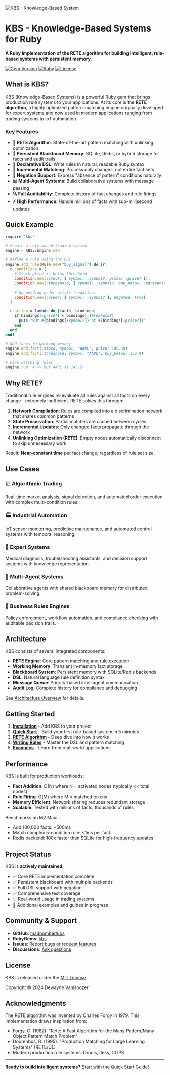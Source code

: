 ![KBS - Knowledge-Based System](assets/images/kbs.jpg)

# KBS - Knowledge-Based Systems for Ruby

**A Ruby implementation of the RETE algorithm for building intelligent, rule-based systems with persistent memory.**

[![Gem Version](https://badge.fury.io/rb/kbs.svg)](https://badge.fury.io/rb/kbs)
[![Ruby](https://img.shields.io/badge/ruby-%3E%3D%202.7-ruby.svg)](https://www.ruby-lang.org/)
[![License](https://img.shields.io/badge/license-MIT-blue.svg)](https://opensource.org/licenses/MIT)

## What is KBS?

KBS (Knowledge-Based Systems) is a powerful Ruby gem that brings production rule systems to your applications. At its core is the **RETE algorithm**, a highly optimized pattern-matching engine originally developed for expert systems and now used in modern applications ranging from trading systems to IoT automation.

### Key Features

- **🚀 RETE Algorithm**: State-of-the-art pattern matching with unlinking optimization
- **💾 Persistent Blackboard Memory**: SQLite, Redis, or hybrid storage for facts and audit trails
- **🎯 Declarative DSL**: Write rules in natural, readable Ruby syntax
- **🔄 Incremental Matching**: Process only changes, not entire fact sets
- **🚫 Negation Support**: Express "absence of pattern" conditions naturally
- **📊 Multi-Agent Systems**: Build collaborative systems with message passing
- **🔍 Full Auditability**: Complete history of fact changes and rule firings
- **⚡ High Performance**: Handle millions of facts with sub-millisecond updates

## Quick Example

```ruby
require 'kbs'

# Create a rule-based trading system
engine = KBS::Engine.new

# Define a rule using the DSL
engine.add_rule(Rule.new("buy_signal") do |r|
  r.conditions = [
    # Stock price is below threshold
    Condition.new(:stock, { symbol: :symbol?, price: :price? }),
    Condition.new(:threshold, { symbol: :symbol?, buy_below: :threshold? }),

    # No pending order exists (negation)
    Condition.new(:order, { symbol: :symbol? }, negated: true)
  ]

  r.action = lambda do |facts, bindings|
    if bindings[:price?] < bindings[:threshold?]
      puts "BUY #{bindings[:symbol?]} at #{bindings[:price?]}"
    end
  end
end)

# Add facts to working memory
engine.add_fact(:stock, symbol: "AAPL", price: 145.50)
engine.add_fact(:threshold, symbol: "AAPL", buy_below: 150.0)

# Fire matching rules
engine.run  # => BUY AAPL at 145.5
```

## Why RETE?

Traditional rule engines re-evaluate all rules against all facts on every change—extremely inefficient. RETE solves this through:

1. **Network Compilation**: Rules are compiled into a discrimination network that shares common patterns
2. **State Preservation**: Partial matches are cached between cycles
3. **Incremental Updates**: Only changed facts propagate through the network
4. **Unlinking Optimization (RETE)**: Empty nodes automatically disconnect to skip unnecessary work

Result: **Near-constant time** per fact change, regardless of rule set size.

## Use Cases

### 💹 Algorithmic Trading
Real-time market analysis, signal detection, and automated order execution with complex multi-condition rules.

### 🏭 Industrial Automation
IoT sensor monitoring, predictive maintenance, and automated control systems with temporal reasoning.

### 🏥 Expert Systems
Medical diagnosis, troubleshooting assistants, and decision support systems with knowledge representation.

### 🤖 Multi-Agent Systems
Collaborative agents with shared blackboard memory for distributed problem-solving.

### 📧 Business Rules Engines
Policy enforcement, workflow automation, and compliance checking with auditable decision trails.

## Architecture

KBS consists of several integrated components:

- **RETE Engine**: Core pattern matching and rule execution
- **Working Memory**: Transient in-memory fact storage
- **Blackboard System**: Persistent memory with SQLite/Redis backends
- **DSL**: Natural language rule definition syntax
- **Message Queue**: Priority-based inter-agent communication
- **Audit Log**: Complete history for compliance and debugging

See [Architecture Overview](architecture/index.md) for details.

## Getting Started

1. **[Installation](installation.md)** - Add KBS to your project
2. **[Quick Start](quick-start.md)** - Build your first rule-based system in 5 minutes
3. **[RETE Algorithm](architecture/rete-algorithm.md)** - Deep dive into how it works
4. **[Writing Rules](guides/writing-rules.md)** - Master the DSL and pattern matching
5. **[Examples](examples/index.md)** - Learn from real-world applications

## Performance

KBS is built for production workloads:

- **Fact Addition**: O(N) where N = activated nodes (typically << total nodes)
- **Rule Firing**: O(M) where M = matched tokens
- **Memory Efficient**: Network sharing reduces redundant storage
- **Scalable**: Tested with millions of facts, thousands of rules

Benchmarks on M2 Max:
- Add 100,000 facts: ~500ms
- Match complex 5-condition rule: <1ms per fact
- Redis backend: 100x faster than SQLite for high-frequency updates

## Project Status

KBS is **actively maintained**:

- ✅ Core RETE implementation complete
- ✅ Persistent blackboard with multiple backends
- ✅ Full DSL support with negation
- ✅ Comprehensive test coverage
- ✅ Real-world usage in trading systems
- 🚧 Additional examples and guides in progress

## Community & Support

- **GitHub**: [madbomber/kbs](https://github.com/madbomber/kbs)
- **RubyGems**: [kbs](https://rubygems.org/gems/kbs)
- **Issues**: [Report bugs or request features](https://github.com/madbomber/kbs/issues)
- **Discussions**: [Ask questions](https://github.com/madbomber/kbs/discussions)

## License

KBS is released under the [MIT License](https://opensource.org/licenses/MIT).

Copyright © 2024 Dewayne VanHoozer

## Acknowledgments

The RETE algorithm was invented by Charles Forgy in 1979. This implementation draws inspiration from:

- Forgy, C. (1982). "Rete: A Fast Algorithm for the Many Pattern/Many Object Pattern Match Problem"
- Doorenbos, R. (1995). "Production Matching for Large Learning Systems" (RETE/UL)
- Modern production rule systems: Drools, Jess, CLIPS

---

**Ready to build intelligent systems?** Start with the [Quick Start Guide](quick-start.md)!
